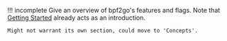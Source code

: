 !!! incomplete
    Give an overview of bpf2go's features and flags. Note that [Getting
    Started](../guides/getting-started.md) already acts as an introduction.

    Might not warrant its own section, could move to 'Concepts'.
